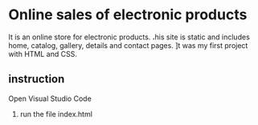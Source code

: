 # Online sales of electronic products
It is an online store for electronic products. ،his site is static and includes home, catalog, gallery, details and contact pages. ]t was my first project with HTML and CSS.

## instruction
Open Visual Studio Code
1. run the file index.html
